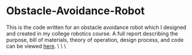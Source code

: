 # Obstacle-Avoidance-Robot
This is the code written for an obstacle avoidance robot which I designed and created in my college robotics course. A full report describing the purpose, bill of materials, theory of operation, design process, and code can be viewed [here](https://docs.google.com/document/d/1kaqpFBzabcwdT5jzQgaR7Vjy3cY8yMEi_oeEL2pwMs4/edit?usp=sharing). \ \ \


